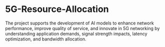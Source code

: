 # 5G-Resource-Allocation
The project supports the development of AI models to enhance network performance, improve quality of service, and innovate in 5G networking by understanding application demands, signal strength impacts, latency optimization, and bandwidth allocation.
